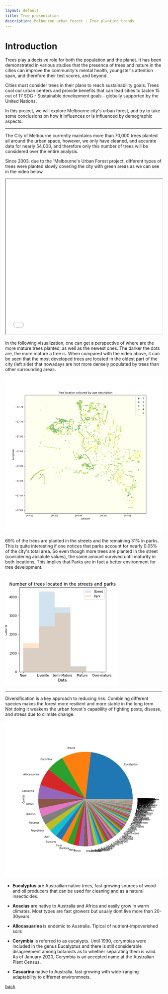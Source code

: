 ```yaml
---
layout: default
title: Tree presentation
description: Melbourne urban forest - Tree planting trends
---
```


# Introduction

Trees play a decisive role for both the population and the planet. 
It has been demonstrated in various studies that the presence of trees and nature in the cities can improve the community's mental health, youngster's attention span, and therefore their test scores, and beyond.

Cities must consider trees in their plans to reach sustainability goals. Trees cool our urban centers and provide benefits that can lead cities to tackle 15 out of 17 SDG - Sustainable development goals - globally supported by the United Nations.

In this project, we will explore Melbourne city's urban forest, and try to take some conclusions on how it influences or is influenced by demographic aspects.

***

The City of Melbourne currently maintains more than 70,000 trees planted all around the urban space, however, we only have cleaned, and accurate data for nearly 54,000, and therefore only this number of trees will be considered over the entire analysis. 

Since 2003, due to the 'Melbourne's Urban Forest project, different types of trees were planted slowly covering the city with green areas as we can see in the video below.

<iframe src="/testsite.github.io/tree-coverage-cumsum.html"
	sandbox="allow-same-origin allow-scripts"
	width="100%"
	height="500"
	scrolling="no"
	seamless="seamless"
	frameborder="2">
</iframe>

In the following visualization, one can get a perspective of where are the more mature trees planted, as well as the newest ones. The darker the dots are, the more mature a tree is. When compared with the video above, it can be seen that the most developed trees are located in the oldest part of the city (left side) that nowadays are not more densely populated by trees than other surrounding areas.

![image description](treeLocByAgeDesc.png)

69% of the trees are planted in the streets and the remaining 31% in parks. This is quite interesting if one notices that parks account for nearly 0.05% of the city's total area. So even though more trees are planted in the street (considering absolute values), the same amount survived until maturity in both locations. This implies that Parks are in fact a better environment for tree development.

![image description](NofTressStreetPark.png)

***
Diversification is a key approach to reducing risk. Combining different species makes the forest more resilient and more stable in the long term.
Not doing it weakens the urban forest's capability of fighting pests, disease, and stress due to climate change.

![image description](treeGenusDivers.png)

* **Eucalyptus** are Austrailian native trees, fast growing sources of wood and oil producers that can be used for cleaning and as a natural insecticides.

* **Acacias** are native to Australia and Africa and easily grow in warm climates. Most types are fast growers but usualy dont live more than 20-30years.

* **Allocasuarina** is endemic to Australia. Tipical of nutrient-impoverished soils

* **Corymbia** is referred to as eucalypts. Until 1990, corymbias were included in the genus Eucalyptus and there is still considerable disagreement among botanists as to whether separating them is valid. As of January 2020, Corymbia is an accepted name at the Australian Plant Census.

* **Casuarina** native to Australia. fast growing with wide-ranging adaptability to differnet environmnets.



[back](./)
